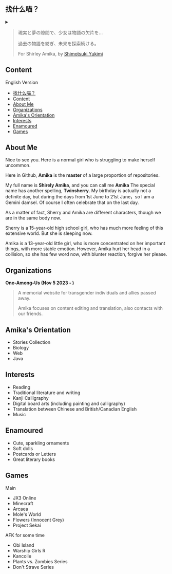 ## 找什么喵？

<details><summary></summary>

[![Anurag's GitHub stats](https://github-readme-stats.vercel.app/api?username=Twinsherry&show_icons=true)](https://github.com/anuraghazra/github-readme-stats)

[![Top Langs](https://github-readme-stats.vercel.app/api/top-langs/?username=Twinsherry)](https://github.com/anuraghazra/github-readme-stats)

![Skill Icons](https://skillicons.dev/icons?i=apple,au,css,eclipse,git,github,githubactions,gmail,html,htmx,java,js,lua,md,nodejs,npm,ps,powershell,pr,py,svg,twitter,vscode,windows,yarn&theme=light)

</details>

> 現実と夢の隙間で、少女は物語の欠片を…
>
> 過去の物語を紡ぎ、未来を探索続ける。
>
> For Shirley Amika, by [Shimotsuki Yukimi](https://github.com/Samuyuki)

## Content

English Version
- [找什么喵？](#找什么喵)
- [Content](#content)
- [About Me](#about-me)
- [Organizations](#organizations)
- [Amika's Orientation](#amikas-orientation)
- [Interests](#interests)
- [Enamoured](#enamoured)
- [Games](#games)

## About Me

Nice to see you. Here is a normal girl who is struggling to make herself uncommon.

Here in Github, **Amika** is the **master** of a large proportion of repositories.

My full name is **Shirely Amika**, and you can call me **Amika** The special name has another spelling, **Twinsherry**. 
My birthday is actually not a definite day, but during the days from 1st June to 21st June，so I am a Gemini damsel. Of course I often celebrate that on the last day.

As a matter of fact, Sherry and Amika are different characters, though we are in the same body now. 

Sherry is a 15-year-old high school girl, who has much more feeling of this extensive world. But she is sleeping now.

Amika is a 13-year-old little girl, who is more concentrated on her important things, with more stable emotion. However, Amika hurt her head in a collision, so she has few word now, with blunter reaction, forgive her please. 

## Organizations

<!-- **Graduated in No.3 High School Nanning (2017-2020)**

> Now Shirley Amika declares that she belongs to Associated Institute of Guangxi Province (A.I.G). A.I.G is a historical name of No.3 High School Nanning and No.2 High School Nanning in the year 1944. This name stands for the meaning of "Forgive prejudice, inherit spirits, innovate new things." -->

**One-Among-Us (Nov 5 2023 - )**

> A memorial website for transgender individuals and allies passed away.
>
> Amika focuses on content editing and translation, also contacts with our friends.

## Amika's Orientation

  - Stories Collection
  - Biology
  - Web
  - Java

## Interests

- Reading
- Traditional literature and writing
- Kanji Calligraphy
- Digital board arts (including painting and calligraphy)
- Translation between Chinese and British/Canadian English
- Music

## Enamoured

- Cute, sparkling ornaments
- Soft dolls
- Postcards or Letters
- Great literary books

## Games

Main
- JX3 Online
- Minecraft
- Arcaea
- Mole's World
- Flowers (Innocent Grey)
- Project Sekai

AFK for some time
- Obi Island
- Warship Girls R
- Kancolle
- Plants vs. Zombies Series
- Don't Strave Series

